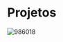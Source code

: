 # Projetos
![986018](https://github.com/Dilectus-a-Deo/Projetos/assets/156959341/3af95d5e-dbfe-40f4-ab0f-4747a3ed85a2)
